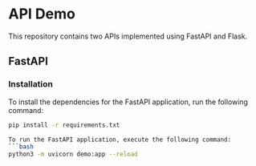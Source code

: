 # API Demo

This repository contains two APIs implemented using FastAPI and Flask.

## FastAPI

### Installation

To install the dependencies for the FastAPI application, run the following command:
```bash
pip install -r requirements.txt

To run the FastAPI application, execute the following command:
```bash
python3 -m uvicorn demo:app --reload

